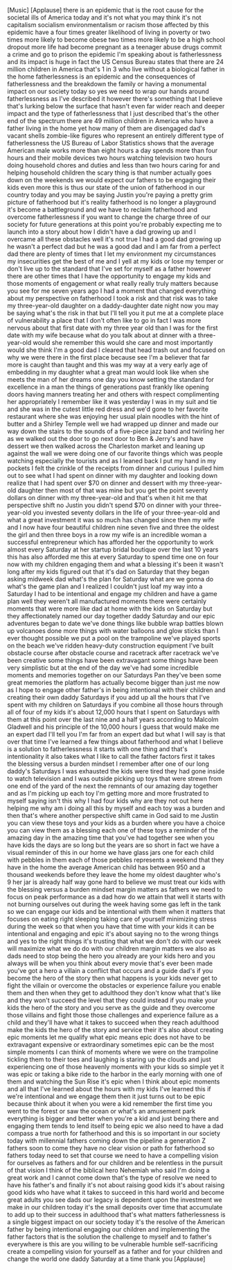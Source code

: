 
[Music]
[Applause]
there is an epidemic that is the root
cause for the societal ills of America
today and it&#39;s not what you may think
it&#39;s not capitalism socialism
environmentalism or racism those
affected by this epidemic have a four
times greater likelihood of living in
poverty or two times more likely to
become obese two times more likely to be
a high school dropout
more life had become pregnant as a
teenager abuse drugs commit a crime and
go to prison the epidemic I&#39;m speaking
about is fatherlessness and its impact
is huge in fact the US Census Bureau
states that there are 24 million
children in America that&#39;s 1 in 3 who
live without a biological father in the
home fatherlessness is an epidemic and
the consequences of fatherlessness and
the breakdown the family or having a
monumental impact on our society today
so yes we need to wrap our hands around
fatherlessness as I&#39;ve described it
however there&#39;s something that I believe
that&#39;s lurking below the surface that
hasn&#39;t even far wider reach and deeper
impact and the type of fatherlessness
that I just described that&#39;s the other
end of the spectrum there are 49 million
children in America who have a father
living in the home yet how many of them
are disengaged dad&#39;s vacant shells
zombie-like figures who represent an
entirely different type of
fatherlessness the US Bureau of Labor
Statistics shows that the average
American male works more than eight
hours a day spends more than four hours
and their mobile devices two hours
watching television two hours doing
household chores and duties and less
than two hours caring for and helping
household children the scary thing is
that number actually goes down on the
weekends we would expect our fathers to
be engaging their kids even more this is
thus our state of the union of
fatherhood in our country today and you
may be saying Justin you&#39;re paying a
pretty grim picture of fatherhood but
it&#39;s reality fatherhood is no longer a
playground it&#39;s become a battleground
and we have to reclaim fatherhood and
overcome fatherlessness if you want to
change the charge
three of our society for future
generations at this point you&#39;re
probably expecting me to launch into a
story about how I didn&#39;t have a dad
growing up and I overcame all these
obstacles well it&#39;s not true I had a
good dad growing up he wasn&#39;t a perfect
dad but he was a good dad and I am far
from a perfect dad there are plenty of
times that I let my environment my
circumstances my insecurities get the
best of me and I yell at my kids or lose
my temper or don&#39;t live up to the
standard that I&#39;ve set for myself as a
father however there are other times
that I have the opportunity to engage my
kids and those moments of engagement or
what really really truly matters because
you see for me seven years ago I had a
moment that changed everything about my
perspective on fatherhood I took a risk
and that risk was to take my
three-year-old daughter on a
daddy-daughter date night now you may be
saying what&#39;s the risk in that but I&#39;ll
tell you it put me at a complete place
of vulnerability a place that I don&#39;t
often like to go in fact I was more
nervous about that first date with my
three year old than I was for the first
date with my wife because what do you
talk about at dinner with a
three-year-old would she remember this
would she care and most importantly
would she think I&#39;m a good dad I cleared
that head trash out and focused on why
we were there in the first place because
see I&#39;m a believer that far more is
caught than taught and this was my way
at a very early age of embedding in my
daughter what a great man would look
like when she meets the man of her
dreams one day you know setting the
standard for excellence in a man the
things of generations past frankly like
opening doors having manners treating
her and others with respect
complimenting her appropriately I
remember like it was yesterday
I was in my suit and tie and she was in
the cutest little red dress and we&#39;d
gone to her favorite restaurant where
she was enjoying her usual plain noodles
with the hint of butter and a Shirley
Temple
well we had wrapped up dinner and made
our way down the stairs to the sounds of
a five-piece jazz band and twirling her
as we walked out the door to go next
door to Ben &amp; Jerry&#39;s and have dessert
we then walked across the Charleston
market and leaning up against the wall
we were doing one of our favorite things
which was people watching especially the
tourists and as I leaned back I put my
hand in my pockets I felt the crinkle of
the receipts from dinner and curious I
pulled him out to see what I had spent
on dinner with my daughter and looking
down realize that I had spent over $70
on dinner and dessert with my
three-year-old daughter then most of
that was mine but you get the point
seventy dollars on dinner with my
three-year-old and that&#39;s when it hit me
that perspective shift no Justin you
didn&#39;t spend $70 on dinner with your
three-year-old you invested seventy
dollars in the life of your
three-year-old and what a great
investment it was so much has changed
since then my wife and I now have four
beautiful children nine seven five and
three the oldest the girl and then three
boys in a row my wife is an incredible
woman a successful entrepreneur which
has afforded her the opportunity to work
almost every Saturday at her startup
bridal boutique over the last 10 years
this has also afforded me this at every
Saturday to spend time one on four now
with my children engaging them and what
a blessing it&#39;s been it wasn&#39;t long
after my kids figured out that it&#39;s dad
on Saturday that they began asking
midweek dad what&#39;s the plan for Saturday
what are we gonna do what&#39;s the game
plan and I realized I couldn&#39;t just loaf
my way into a Saturday I had to be
intentional and engage my children and
have a game plan well they weren&#39;t all
manufactured moments there were
certainly moments that were more like
dad at home with the kids on Saturday
but they affectionately named our day
together daddy Saturday and our epic
adventures began to date we&#39;ve done
things like bubble wrap battles blown up
volcanoes done more things with water
balloons and glow sticks than I ever
thought possible we put a pool on the
trampoline
we&#39;ve played sports on the beach we&#39;ve
ridden heavy-duty construction equipment
I&#39;ve built obstacle course
after obstacle course and racetrack
after racetrack
we&#39;ve been creative some things have
been extravagant some things have been
very simplistic but at the end of the
day we&#39;ve had some incredible moments
and memories together on our Saturdays
Pan they&#39;ve been some great memories the
platform has actually become bigger than
just me now as I hope to engage other
father&#39;s in being intentional with their
children and creating their own daddy
Saturdays if you add up all the hours
that I&#39;ve spent with my children on
Saturdays if you combine all those hours
through all of four of my kids it&#39;s
about 12,000 hours that I spent on
Saturdays with them at this point over
the last nine and a half years according
to Malcolm Gladwell and his principle of
the 10,000 hours I guess that would make
me an expert dad I&#39;ll tell you I&#39;m far
from an expert dad but what I will say
is that over that time I&#39;ve learned a
few things about fatherhood and what I
believe is a solution to fatherlessness
it starts with one thing and that&#39;s
intentionality
it also takes what I like to call the
father factors first it takes the
blessing versus a burden mindset I
remember after one of our long daddy&#39;s
Saturdays I was exhausted the kids were
tired they had gone inside to watch
television and I was outside picking up
toys that were strewn from one end of
the yard of the next the remnants of our
amazing day together and as I&#39;m picking
up each toy I&#39;m getting more and more
frustrated to myself saying isn&#39;t this
why I had four kids why are they not out
here helping me why am i doing all this
by myself and each toy was a burden and
then that&#39;s where another perspective
shift came in God said to me Justin you
can view these toys and your kids as a
burden where you have a choice you can
view them as a blessing
each one of these toys a reminder of the
amazing day in the amazing time that
you&#39;ve had together see when you have
kids the days are so long but the years
are so short in fact we have a visual
reminder of this in our home we have
glass jars one for each child with
pebbles in them each of those pebbles
represents a weekend that they have in
the home the average American child has
between 950 and a thousand weekends
before they leave the home
my oldest daughter who&#39;s 9 her jar is
already half way gone hard to believe we
must treat our kids with the blessing
versus a burden mindset margin matters
as fathers we need to focus on peak
performance as a dad how do we attain
that well it starts with not burning
ourselves out during the week having
some gas left in the tank so we can
engage our kids and be intentional with
them when it matters that focuses on
eating right sleeping taking care of
yourself minimizing stress during the
week so that when you have that time
with your kids it can be intentional and
engaging and epic it&#39;s about saying no
to the wrong things and yes to the right
things it&#39;s trusting that what we don&#39;t
do with our week will maximize what we
do do with our children margin matters
we also as dads need to stop being the
hero
you already are your kids hero and you
always will be when you think about
every movie that&#39;s ever been made you&#39;ve
got a hero a villain a conflict that
occurs and a guide dad&#39;s if you become
the hero of the story then what happens
is your kids never get to fight the
villain or overcome the obstacles or
experience failure you enable them and
then when they get to adulthood they
don&#39;t know what that&#39;s like and they
won&#39;t succeed the level that they could
instead if you make your kids the hero
of the story and you serve as the guide
and they overcome those villains and
fight those those challenges and
experience failure as a child and
they&#39;ll have what it takes to succeed
when they reach adulthood make the kids
the hero of the story and service their
it&#39;s also about creating epic moments
let me qualify what epic means epic does
not have to be extravagant expensive or
extraordinary sometimes epic can be the
most simple moments I can think of
moments where we were on the trampoline
tickling them to their toes and laughing
is staring up the clouds and just
experiencing one of those heavenly
moments with your kids so simple yet it
was epic or taking a bike ride to the
harbor in the early morning with one of
them and watching the Sun Rise it&#39;s epic
when I think about epic moments and all
that I&#39;ve learned about the hours with
my kids I&#39;ve learned this if we&#39;re
intentional and we engage them then it
just turns out to be epic because think
about it when you were a kid remember
the first time you went to the forest or
saw the ocean or what&#39;s an amusement
park everything is bigger and better
when you&#39;re a kid and just being there
and engaging them tends to lend itself
to being epic we also need to have a dad
compass a true north for fatherhood and
this is so important in our society
today with millennial fathers coming
down the pipeline a generation Z fathers
soon to come they have no clear vision
or path for fatherhood
so fathers today need to set that course
we need to have a compelling vision for
ourselves as fathers and for our
children and be relentless in the
pursuit of that vision I think of the
biblical hero Nehemiah who said I&#39;m
doing a great work and I cannot come
down that&#39;s the type of resolve we need
to have his father&#39;s and finally it&#39;s
not about raising good kids it&#39;s about
raising good kids who have what it takes
to succeed in this hard world and become
great adults you see dads our legacy is
dependent upon the investment we make in
our children today it&#39;s the small
deposits over time that accumulate to
add up to their success in adulthood
that&#39;s what matters fatherlessness is a
single biggest impact on our society
today
it&#39;s the resolve of the American father
by being intentional engaging our
children and implementing the father
factors that is the solution the
challenge to myself and to father&#39;s
everywhere is this are you willing to be
vulnerable humble self-sacrificing
create a compelling vision for yourself
as a father and for your children and
change the world one daddy Saturday at a
time thank you
[Applause]
